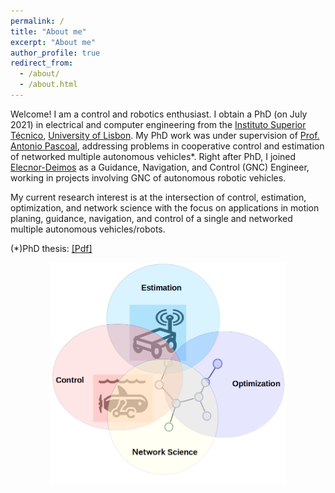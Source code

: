 ```yaml
---
permalink: /
title: "About me"
excerpt: "About me"
author_profile: true
redirect_from: 
  - /about/
  - /about.html
---
```

<meta name="google-site-verification" content="IDTplBCijCUnJEesk3uOXKQKJ7BboaQqEFIEmlTQ_UE" />

Welcome! I am a control and robotics enthusiast. I obtain a PhD (on July 2021) in electrical and computer engineering from the [Instituto Superior Técnico](https://tecnico.ulisboa.pt/en/), [University of Lisbon](https://www.ulisboa.pt/en). My PhD work was under supervision of [Prof. Antonio Pascoal](https://www.antoniopascoal.com/about-me), addressing problems in cooperative control and estimation of networked multiple autonomous vehicles*. Right after PhD, I joined [Elecnor-Deimos](https://elecnor-deimos.com/clearspace/) as a Guidance, Navigation, and Control (GNC) Engineer, working in projects involving GNC of autonomous robotic vehicles. 

My current research interest is at the intersection of control, estimation, optimization, and network science with the focus on applications in motion planing, guidance, navigation, and control of a single and networked multiple autonomous vehicles/robots.

(*)PhD thesis: [[Pdf]](/files/pdf/research/Hung_PHDThesis_full.pdf)

<img src="/images/researcharea.png" width="75%" style="display: block; margin: auto;" />

